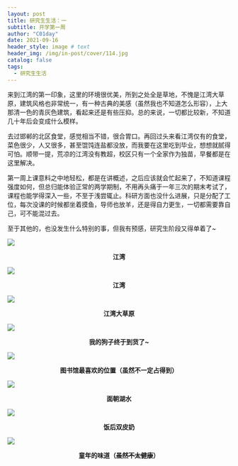 ```yaml
---
layout: post
title: 研究生生活：一
subtitle: 开学第一周
author: "C01day"
date: 2021-09-16
header_style: image # text
header_img: /img/in-post/cover/114.jpg
catalog: false
tags:
  - 研究生生活
---
```


来到江湾的第一印象，这里的环境很优美，所到之处全是草地，不愧是江湾大草原，建筑风格也非常统一，有一种古典的美感（虽然我也不知道怎么形容），上大那清一色的青灰色建筑，看起来还是有些压抑。总的来说，一切都比较新，不知道几十年后会变成什么模样。

去过邯郸的北区食堂，感觉相当不错，很合胃口。再回过头来看江湾仅有的食堂，菜色很少，人又很多，甚至馄饨连盐都没放，而我要在这里吃到毕业，想想就腻得可怕。顺带一提，荒凉的江湾没有教超，校区只有一个全家作为独苗，早餐都是在这里解决。

第一周上课意料之中地轻松，都是在讲概述，之后应该就会忙起来了，不知道课程强度如何，但总归能体验正常的两学期制，不用再头痛于一年三次的期末考试了，课程也能学得深入一些，不至于浅尝辄止。科研方面也没什么进展，只是分配了工位，每次没课的时候都坐着摸鱼，导师也放羊，还是得自力更生，一切都需要靠自己，可不能混过去。

至于其他的，也没发生什么特别的事，但我有预感，研究生阶段又得单着了~

![](https://i.loli.net/2021/09/18/Ygnh38A7DxSuWm6.jpg)

**<div align="center">江湾</div>**

![](https://i.loli.net/2021/09/18/iE6IkdUl7CtQApB.jpg)

**<div align="center">江湾</div>**

![](https://i.loli.net/2021/09/18/J7pRqGBUc6MZWNY.jpg)

**<div align="center">江湾大草原</div>**

![](https://i.loli.net/2021/09/18/RHzvIXaMAq8xF4J.jpg)

**<div align="center">我的狗子终于到货了~</div>**

![](https://i.loli.net/2021/09/18/pThnuHFf8oY1SmK.jpg)

**<div align="center">图书馆最喜欢的位置（虽然不一定占得到）</div>**

![](https://i.loli.net/2021/09/18/SLZsYtCXEU1rI5y.jpg)

**<div align="center">面朝湖水</div>**

![](https://i.loli.net/2021/09/18/cu6N42OpBJdoVzU.jpg)

**<div align="center">饭后双皮奶</div>**

![](https://i.loli.net/2021/09/18/8nyI5azPlZjRS7T.jpg)

**<div align="center">童年的味道（<s>虽然不太健康</s>）</div>**
